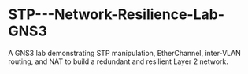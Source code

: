 # STP---Network-Resilience-Lab-GNS3
A GNS3 lab demonstrating STP manipulation, EtherChannel, inter-VLAN routing, and NAT to build a redundant and resilient Layer 2 network.

